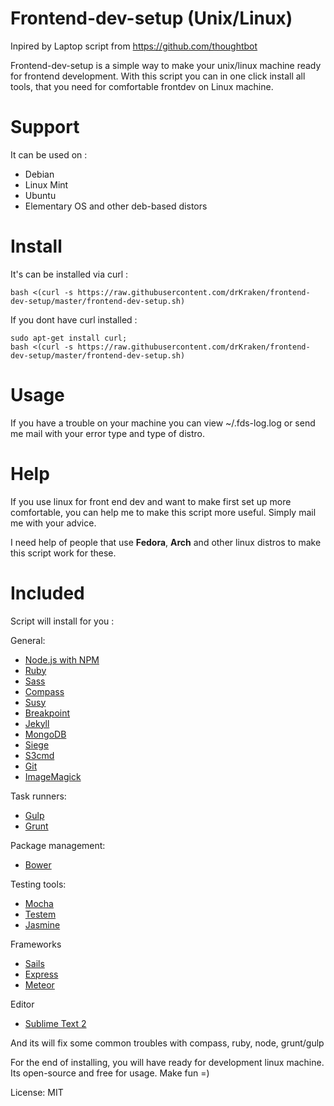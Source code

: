 # Frontend-dev-setup (Unix/Linux)

Inpired by Laptop script from <https://github.com/thoughtbot> 

Frontend-dev-setup is a simple way to make your unix/linux machine ready for frontend development.
With this script you can in one click install all tools, that you need for comfortable frontdev on Linux machine.

# Support

It can be used on : 

* Debian
* Linux Mint
* Ubuntu
* Elementary OS
  and other deb-based distors

# Install

It's can be installed via curl : 

    bash <(curl -s https://raw.githubusercontent.com/drKraken/frontend-dev-setup/master/frontend-dev-setup.sh)

If you dont have curl installed : 

    sudo apt-get install curl;
    bash <(curl -s https://raw.githubusercontent.com/drKraken/frontend-dev-setup/master/frontend-dev-setup.sh)

# Usage 

If you have a trouble on your machine you can view ~/.fds-log.log or send me mail with your error type and type of distro.

# Help

If you use linux for front end dev and want to make first set up more comfortable, you can help me to make this script more useful. Simply mail me with your advice.

I need help of people that use **Fedora**, **Arch** and other linux distros to make this script work for these.

# Included

Script will install for you : 

General:

* [Node.js with NPM](www.nodejs.org)
* [Ruby]()
* [Sass]()
* [Compass]()
* [Susy]()
* [Breakpoint]()
* [Jekyll]()
* [MongoDB]()
* [Siege]()
* [S3cmd]()
* [Git]()
* [ImageMagick]()

Task runners:

* [Gulp]()
* [Grunt]()

Package management:

* [Bower]()

Testing tools:

* [Mocha]()
* [Testem]()
* [Jasmine](https://github.com/jasmine/jasmine-npm)

Frameworks

* [Sails]()
* [Express]()
* [Meteor]()

Editor

* [Sublime Text 2]()

And its will fix some common troubles with compass, ruby, node, grunt/gulp

For the end of installing, you will have ready for development linux machine.
Its open-source and free for usage. Make fun =)

License: MIT
